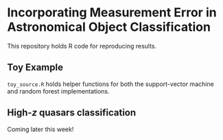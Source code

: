 # Incorporating Measurement Error in Astronomical Object Classification

This repository holds R code for reproducing results.

## Toy Example

``toy_source.R`` holds helper functions for both the support-vector machine and random forest implementations.

## High-_z_ quasars classification

Coming later this week!
